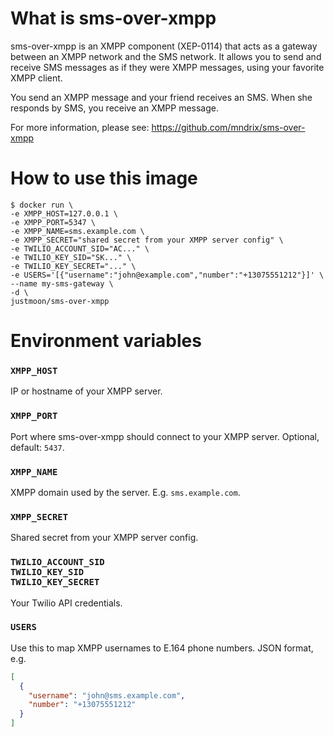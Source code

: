 # What is sms-over-xmpp

sms-over-xmpp is an XMPP component (XEP-0114) that acts as a gateway between an XMPP network and the SMS network. It allows you to send and receive SMS messages as if they were XMPP messages, using your favorite XMPP client.

You send an XMPP message and your friend receives an SMS. When she responds by SMS, you receive an XMPP message.

For more information, please see: https://github.com/mndrix/sms-over-xmpp

# How to use this image

```
$ docker run \
-e XMPP_HOST=127.0.0.1 \
-e XMPP_PORT=5347 \
-e XMPP_NAME=sms.example.com \
-e XMPP_SECRET="shared secret from your XMPP server config" \
-e TWILIO_ACCOUNT_SID="AC..." \
-e TWILIO_KEY_SID="SK..." \
-e TWILIO_KEY_SECRET="..." \
-e USERS='[{"username":"john@example.com","number":"+13075551212"}]' \
--name my-sms-gateway \
-d \
justmoon/sms-over-xmpp
```

# Environment variables

### `XMPP_HOST`

IP or hostname of your XMPP server.

### `XMPP_PORT`

Port where sms-over-xmpp should connect to your XMPP server. Optional, default: `5437`.

### `XMPP_NAME`

XMPP domain used by the server. E.g. `sms.example.com`.

### `XMPP_SECRET`

Shared secret from your XMPP server config.

### `TWILIO_ACCOUNT_SID`<br>`TWILIO_KEY_SID`<br>`TWILIO_KEY_SECRET`

Your Twilio API credentials.

### `USERS`

Use this to map XMPP usernames to E.164 phone numbers. JSON format, e.g.

``` json
[
  {
    "username": "john@sms.example.com",
    "number": "+13075551212"
  }
]
```
